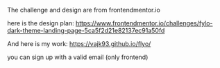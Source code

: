 The challenge and design are from frontendmentor.io

here is the design plan: https://www.frontendmentor.io/challenges/fylo-dark-theme-landing-page-5ca5f2d21e82137ec91a50fd

And here is my work:
https://vajk93.github.io/flyo/

you can sign up with a valid email (only frontend)

